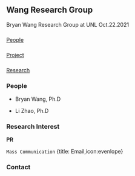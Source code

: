## Wang Research Group
Bryan Wang Research Group at UNL
Oct.22.2021

###
[People](http://wangresearchgroup.github.io/People/)

###
[Project](wangresearchgroup.github.io/Project/)

###
[Research](wangresearchgroup.github.io/Research/)



### People

- Bryan Wang, Ph.D

- Li Zhao, Ph.D

### Research Interest

**PR**

``` Mass Communication ```
{title: Email,icon:evenlope}


### Contact
